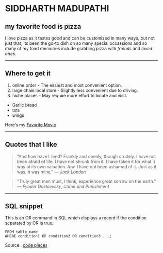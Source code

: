 # SIDDHARTH MADUPATHI
## my favorite food is pizza
I love pizza as it tastes good and can be customized in many ways, but not just that, its been the go-to dish on so many special occassions and so many of my fond memories include grabbing pizza with *friends* and *loved ones*.

---
## Where to get it
1. online order - The easiest and most convenient option.
2. large chain local store - Slightly less convenient due to driving.
3. niche places - May require more effort to locate and visit.

- Garlic bread
- tots
- wings


Here's my [ Favorite Movie](MyMovie.md) 

---
## Quotes that I like

> “And how have I lived? Frankly and openly, though crudely. I have not been afraid of life. I have not shrunk from it. I have taken it for what it was at its own valuation. And I have not been ashamed of it. Just as it was, it was mine.”
― *Jack London*

>“Truly great men must, I think, experience great sorrow on the earth.”
        ― *Fyodor Dostoevsky, Crime and Punishment*

---
 ## SQL snippet

 This is an OR command in SQL which displays a record if the condition separated by OR is true. 
 
 ```SELECT column1, column2, ...
FROM table_name
WHERE condition1 OR condition2 OR condition3 ...;
```

Source : [code pieces ](https://code.pieces.app/collections/sql)
